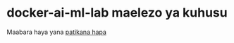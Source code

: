 # docker-ai-ml-lab maelezo ya kuhusu 
Maabara haya yana [patikana hapa](https://devduara0.netlify.app/blog/cms-bila-kichwa-ni-nini) 
